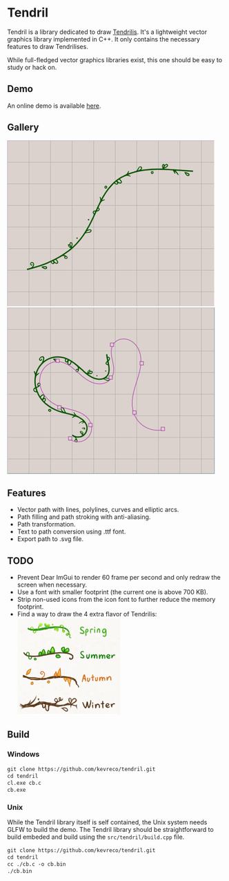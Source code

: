 # Tendril

Tendril is a library dedicated to draw [Tendrilis](https://www.omniglot.com/conscripts/tendrilis.htm).
It's a lightweight vector graphics library implemented in C++.
It only contains the necessary features to draw Tendrilises.

While full-fledged vector graphics libraries exist, this one should be easy to study or hack on.

## Demo

An online demo is available [here](https://kevreco.github.io/tendril/).

## Gallery

![tendrilis](docs/tendrilis.png)
![draw_tendrilis](docs/draw_tendrilis.png)

## Features

- Vector path with lines, polylines, curves and elliptic arcs.
- Path filling and path stroking with anti-aliasing.
- Path transformation.
- Text to path conversion using .ttf font.
- Export path to .svg file.

## TODO

- Prevent Dear ImGui to render 60 frame per second and only redraw the screen when necessary.
- Use a font with smaller footprint (the current one is above 700 KB).
- Strip non-used icons from the icon font to further reduce the memory footprint.
- Find a way to draw the 4 extra flavor of Tendrilis:
![4_seasons_tendrilis](docs/4_seasons_tendrilis.png)

## Build

### Windows

```
git clone https://github.com/kevreco/tendril.git
cd tendril
cl.exe cb.c
cb.exe
```

### Unix

While the Tendril library itself is self contained, the Unix system needs GLFW to build the demo.
The Tendril library should be straightforward to build embeded and build using the `src/tendril/build.cpp` file.

```
git clone https://github.com/kevreco/tendril.git
cd tendril
cc ./cb.c -o cb.bin
./cb.bin
```
